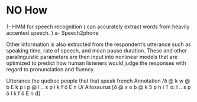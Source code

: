 # NO How

1- HMM for speech recognition ( can accurately extract words from heavily accented speech. )
    a- Speech2phone


Other information is also extracted from the respondent’s utterance such as speaking time, rate of speech, and mean pause duration. These and other paralinguistic parameters are then input into nonlinear models that are optimized to predict how human listeners would judge the responses with regard
to pronunciation and fluency.



Utterance the quebec people that that speak french
Annotation /ð @ k w @ b E k p i p @ l .. s p i k f ô E n Ù/
Allosaurus [ð @ x o b @ k 5 p h i T o: l .. s p ô I k f ô E n d]

